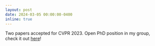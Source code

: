 ```yaml
---
layout: post
date: 2024-03-05 00:00:00-0400
inline: true
---
```


Two papers accepted for CVPR 2023. Open PhD position in my group, check it out [here](https://vlarsson.github.io/positions/)!